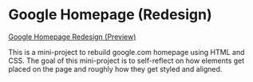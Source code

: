 # Google Homepage (Redesign)

[Google Homepage Redesign (Preview)](https://elnobun.github.io/google-search-page/)

This is a mini-project to rebuild google.com homepage using HTML and
CSS. The goal of this mini-project is to self-reflect on how 
elements get placed on the page and roughly how they get
styled and aligned.
